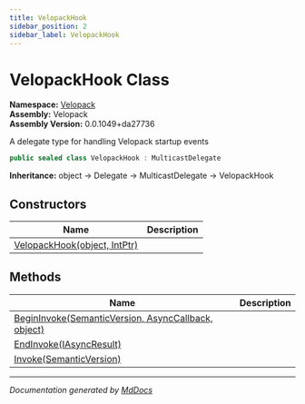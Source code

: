 ```yaml
---
title: VelopackHook
sidebar_position: 2
sidebar_label: VelopackHook
---
```

<!--  
  <auto-generated>   
    The contents of this file were generated by a tool.  
    Changes to this file may be list if the file is regenerated  
  </auto-generated>   
-->

# VelopackHook Class

**Namespace:** [Velopack](../index.md)  
**Assembly:** Velopack  
**Assembly Version:** 0.0.1049+da27736

A delegate type for handling Velopack startup events

```csharp
public sealed class VelopackHook : MulticastDelegate
```

**Inheritance:** object → Delegate → MulticastDelegate → VelopackHook

## Constructors

| Name                                                  | Description |
| ----------------------------------------------------- | ----------- |
| [VelopackHook(object, IntPtr)](constructors/index.md) |             |

## Methods

| Name                                                                          | Description |
| ----------------------------------------------------------------------------- | ----------- |
| [BeginInvoke(SemanticVersion, AsyncCallback, object)](methods/BeginInvoke.md) |             |
| [EndInvoke(IAsyncResult)](methods/EndInvoke.md)                               |             |
| [Invoke(SemanticVersion)](methods/Invoke.md)                                  |             |

___

*Documentation generated by [MdDocs](https://github.com/ap0llo/mddocs)*
